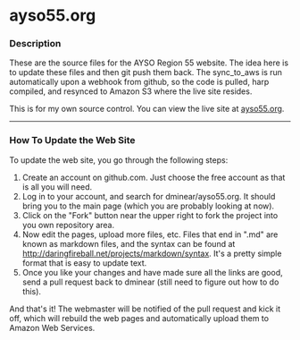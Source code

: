 ayso55.org
==========

### Description

These are the source files for the AYSO Region 55 website. The idea here is to update these files and then git push them back. The sync_to_aws is run automatically upon a webhook from github, so the code is pulled, harp compiled, and resynced to Amazon S3 where the live site resides.

This is for my own source control.  You can view the live site at [ayso55.org](http://ayso55.org).

------------

### How To Update the Web Site

To update the web site, you go through the following steps:

1. Create an account on github.com. Just choose the free account as that is all you will need.
2. Log in to your account, and search for dminear/ayso55.org.  It should bring you to the main page (which you are probably looking at now).
3. Click on the "Fork" button near the upper right to fork the project into you own repository area.
4. Now edit the pages, upload more files, etc. Files that end in ".md" are known as markdown files, and the syntax can be found at http://daringfireball.net/projects/markdown/syntax. It's a pretty simple format that is easy to update text.
5. Once you like your changes and have made sure all the links are good, send a pull request back to dminear (still need to figure out how to do this).

And that's it! The webmaster will be notified of the pull request and kick it off, which will rebuild the web pages and automatically upload them to Amazon Web Services.
